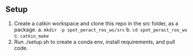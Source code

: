 ## Setup

1. Create a catkin workspace and clone this repo in the src folder, as a package.
    a. `mkdir -p spot_peract_ros_ws/src`
    b. `cd spot_peract_ros_ws`
    c. `catkin_make`
2. Run ./setup.sh to create a conda env, install requirements, and pull code.
